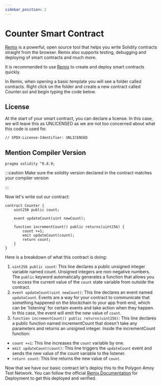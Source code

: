 ```yaml
---
sidebar_position: 2
---
```


# Counter Smart Contract

[Remix](https://remix.ethereum.org/) is a powerful, open source tool that helps
you write Solidity contracts straight from the browser. Remix also supports
testing, debugging and deploying of smart contracts and much more.

It is recommended to use [Remix](https://remix.ethereum.org/) to create and
deploy smart contracts quickly.

In Remix, when opening a basic template you will see a folder called contracts.
Right click on the folder and create a new contract called Counter.sol and begin
typing the code below.

## License

At the start of your smart contract, you can declare a license. In this case, we
will leave this as UNLICENSED as we are not too concerned about what this code
is used for.

```
// SPDX-License-Identifier: UNLICENSED
```

## Mention Compiler Version

```
pragma solidity ^0.8.9;
```

:::caution Make sure the solidity version declared in the contract matches your
compiler version

:::

Now let's write out our contract:

```solidity
contract Counter {
    uint256 public count;

    event updateCount(uint newCount);

    function incrementCount() public returns(uint256) {
        count +=1;
        emit updateCount(count);
        return count;
    }
}
```

Here is a breakdown of what this contract is doing:

1. `uint256 public count`: This line declares a public unsigned integer variable
   named count. Unsigned integers are non-negative numbers. The `public` keyword
   automatically generates a function that allows you to access the current
   value of the `count` state variable from outside the contract.
2. `event updateCount(uint newCount)`: This line declares an event named
   `updateCount`. Events are a way for your contract to communicate that
   something happened on the blockchain to your app front-end, which can be
   'listening' for certain events and take action when they happen. In this
   case, the event will emit the new value of `count`.
3. `function incrementCount() public returns(uint256)`: This line declares a
   public function named incrementCount that doesn't take any parameters and
   returns an unsigned integer. Inside the incrementCount function:

- `count +=1`: This line increases the `count` variable by one.
- `emit updateCount(count)`: This line triggers the `updateCount` event and
  sends the new value of the count variable to the listener.
- `return count`: This line returns the new value of `count`.

Now that we have our basic contract let's deploy this to the Polygon Amoy Test
Network. You can follow the official
[Remix Documentation](https://remix-ide.readthedocs.io/en/latest/run.html) for
Deployment to get this deployed and verified.
